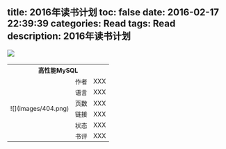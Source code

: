 title: 2016年读书计划
toc: false
date: 2016-02-17 22:39:39
categories: Read
tags: Read
description: 2016年读书计划
---
![](http://7xj5r6.com1.z0.glb.clouddn.com/reading.jpg)

<table class="table table-bordered table-striped table-condensed">
   <tr>
      <th colspan="3">高性能MySQL</th>
   </tr>   
   <tr>
      <td rowspan="6">![](images/404.png)</td>
      <td>作者</td>
      <td>XXX</td>
   </tr>
   <tr>
      <td>语言</td>
      <td>XXX</td>
   </tr>
   <tr>
      <td>页数</td>
      <td>XXX</td>
   </tr>
   <tr>
      <td>链接</td>
      <td>XXX</td>
   </tr>
   <tr>
      <td>状态</td>
      <td>XXX</td>
   </tr>
   <tr>
      <td>书评</td>
      <td>XXX</td>
   </tr>
</table>